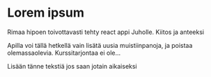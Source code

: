 # Lorem ipsum

Rimaa hipoen toivottavasti tehty react appi Juholle. Kiitos ja anteeksi

Apilla voi tällä hetkellä vain lisätä uusia muistiinpanoja, ja poistaa olemassaolevia.
Kurssitarjontaa ei ole...

Lisään tänne tekstiä jos saan jotain aikaiseksi